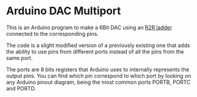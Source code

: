# Arduino DAC Multiport

This is an Arduino program to make a 6Bit DAC using an [R2R
ladder](https://en.wikipedia.org/wiki/Resistor_ladder) connected to the
corresponding pins.

The code is a slight modified version of a previously existing one that adds the
ability to use pins from different ports instead of all the pins from the same
port.

The ports are 8 bits registers that Arduino uses to internally represents the
output pins. You can find which pin correspond to which port by looking on any
Arduino pinout diagram, being the most common ports PORTB, PORTC and PORTD.
